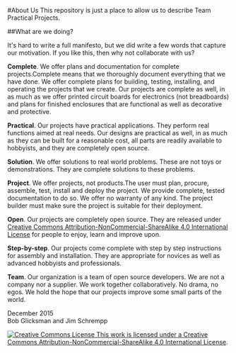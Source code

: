 #About Us
This repository is just a place to allow us to describe Team Practical Projects.

##What are we doing?

It's hard to write a full manifesto, but we did write a few words that capture our motivation. If you like this, then why not collaborate with us?

**Complete**.  We offer plans and documentation for complete projects.Complete means that we thoroughly document everything that we have done.  We offer complete plans for building, testing, installing, and operating the projects that we create. Our projects are complete as well, in as much as we offer printed circuit boards for electronics (not breadboards) and plans for finished enclosures that are functional as well as decorative and protective.  

**Practical**.  Our projects have practical applications. They perform real functions aimed at real needs. Our designs are practical as well, in as much as they can be built for a reasonable cost, all parts are readily available to hobbyists, and they are completely open source.

**Solution**.  We offer solutions to real world problems. These are not toys or demonstrations.  They are complete solutions to these problems.

**Project**.  We offer projects, not products.The user must plan, procure, assemble, test, install and deploy the project. We provide complete, tested documentation to do so. We offer no warranty of any kind. The project builder must make sure the project is suitable for their deployment.

**Open**.  Our projects are completely open source. They are released under [Creative Commons Attribution-NonCommercial-ShareAlike 4.0 International License](http://creativecommons.org/licenses/by-nc-sa/4.0/) for people to enjoy, learn and improve upon.  

**Step-by-step**.  Our projects come complete with step by step instructions for assembly and installation. They are appropriate for novices as well as advanced hobbyists and professionals.

**Team**.  Our organization is a team of open source developers. We are not a company nor a supplier. We work together collaboratively. No drama, no egos. We hold the hope that our projects improve some small parts of the world.

December 2015  
Bob Glicksman and Jim Schrempp

<a rel="license" href="http://creativecommons.org/licenses/by-nc-sa/4.0/">

![Creative Commons License](https://i.creativecommons.org/l/by-nc-sa/4.0/88x31.png) This work is licensed under a [Creative Commons Attribution-NonCommercial-ShareAlike 4.0 International License](http://creativecommons.org/licenses/by-nc-sa/4.0/).
